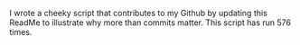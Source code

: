I wrote a cheeky script that contributes to my Github by updating this ReadMe to illustrate why more than commits matter. This script has run 576 times.